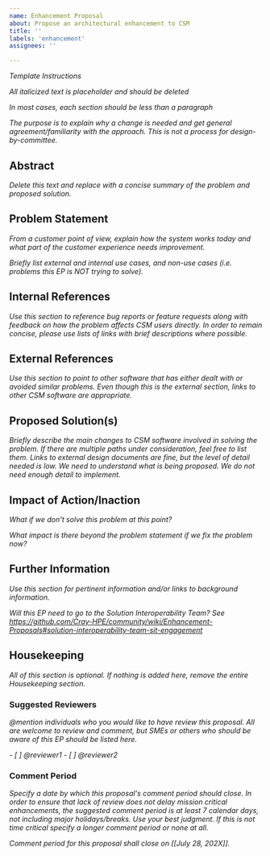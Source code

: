 ```yaml
---
name: Enhancement Proposal
about: Propose an architectural enhancement to CSM
title: ''
labels: 'enhancement'
assignees: ''

---
```


_Template Instructions_

_All italicized text is placeholder and should be deleted_

_In most cases, each section should be less than a paragraph_

_The purpose is to explain why a change is needed and get general agreement/familiarity with the approach.  This is not a process for design-by-committee._

## Abstract

_Delete this text and replace with a concise summary of the problem and proposed solution._

## Problem Statement

_From a customer point of view, explain how the system works today and what part of the customer experience needs improvement._

_Briefly list external and internal use cases, and non-use cases (i.e. problems this EP is NOT trying to solve)._

## Internal References

_Use this section to reference bug reports or feature requests along with feedback on how the problem affects CSM users directly.  In order to remain concise, please use lists of links with brief descriptions where possible._

## External References

_Use this section to point to other software that has either dealt with or avoided similar problems.  Even though this is the external section, links to other CSM software are appropriate._

## Proposed Solution(s)

_Briefly describe the main changes to CSM software involved in solving the problem.  If there are multiple paths under consideration, feel free to list them.  Links to external design documents are fine, but the level of detail needed is low.  We need to understand what is being proposed.  We do not need enough detail to implement._

## Impact of Action/Inaction

_What if we don't solve this problem at this point?_

_What impact is there beyond the problem statement if we fix the problem now?_

## Further Information

_Use this section for pertinent information and/or links to background information._

_Will this EP need to go to the Solution Interoperability Team? See https://github.com/Cray-HPE/community/wiki/Enhancement-Proposals#solution-interoperability-team-sit-engagement_

## Housekeeping

_All of this section is optional. If nothing is added here, remove the entire Housekeeping section._

### Suggested Reviewers
_@mention individuals who you would like to have review this proposal. All are welcome to review and comment, but SMEs or others who should be aware of this EP should be listed here._

_- [ ] @reviewer1_
_- [ ] @reviewer2_

### Comment Period

_Specify a date by which this proposal's comment period should close. In order to ensure that lack of review does not delay mission critical enhancements, the suggested comment period is at least 7 calendar days, not including major holidays/breaks. Use your best judgment. If this is not time critical specify a longer comment period or none at all._

_Comment period for this proposal shall close on [[July 28, 202X]]._
